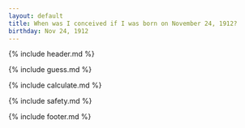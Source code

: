 ```yaml
---
layout: default
title: When was I conceived if I was born on November 24, 1912?
birthday: Nov 24, 1912
---
```


{% include header.md %}

{% include guess.md %}

{% include calculate.md %}

{% include safety.md %}

{% include footer.md %}



